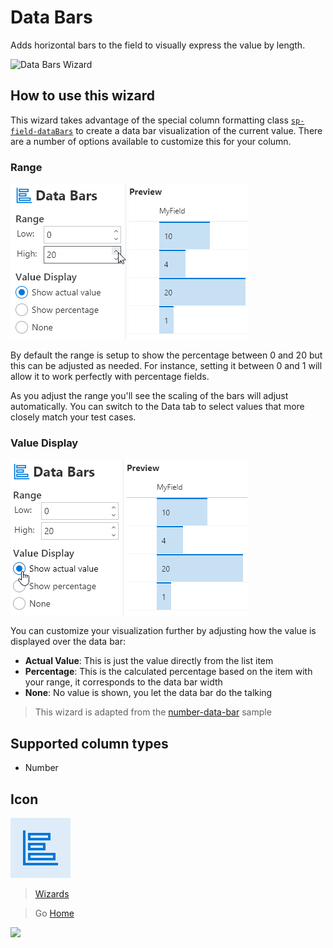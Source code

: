 # Data Bars

Adds horizontal bars to the field to visually express the value by length.

![Data Bars Wizard](../assets/WizardDataBars.png)

## How to use this wizard

This wizard takes advantage of the special column formatting class [`sp-field-dataBars`](https://docs.microsoft.com/en-us/sharepoint/dev/declarative-customization/column-formatting#predefined-classes) to create a data bar visualization of the current value. There are a number of options available to customize this for your column.

### Range

![Data Bars Wizard adjusting the Range](../assets/WizardDataBars_Range.gif)

By default the range is setup to show the percentage between 0 and 20 but this can be adjusted as needed. For instance, setting it between 0 and 1 will allow it to work perfectly with percentage fields.

As you adjust the range you'll see the scaling of the bars will adjust automatically. You can switch to the Data tab to select values that more closely match your test cases.

### Value Display

![Data Bars Wizard adjusting the Value Display](../assets/WizardDataBars_ValueDisplay.gif)

You can customize your visualization further by adjusting how the value is displayed over the data bar:

- **Actual Value**: This is just the value directly from the list item
- **Percentage**: This is the calculated percentage based on the item with your range, it corresponds to the data bar width
- **None**: No value is shown, you let the data bar do the talking

> This wizard is adapted from the [number-data-bar](https://github.com/SharePoint/sp-dev-column-formatting/tree/master/samples/number-data-bar) sample

## Supported column types
- Number

## Icon

![Icon](../assets/icons/BarChartHorizontal.png)

> [Wizards](./index.md)

> Go [Home](../index.md)

![](https://telemetry.sharepointpnp.com/sp-dev-solutions/solutions/ColumnFormatter/wiki/Wizards/DataBars)